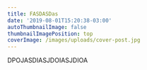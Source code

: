```yaml
---
title: FASDASDas
date: '2019-08-01T15:20:38-03:00'
autoThumbnailImage: false
thumbnailImagePosition: top
coverImage: /images/uploads/cover-post.jpg
---
```

DPOJASDIASJDOIASJDIOA
